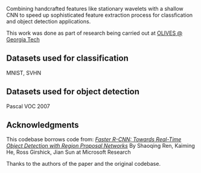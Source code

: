 Combining handcrafted features like stationary wavelets with a shallow CNN to speed up sophisticated feature extraction process for classfication and object detection applications.

This work was done as part of research being carried out at [OLIVES @ Georgia Tech](https://ghassanalregib.com/)

## Datasets used for classification
MNIST, SVHN

## Datasets used for object detection
Pascal VOC 2007

## Acknowledgments
This codebase borrows code from:
[*Faster R-CNN: Towards Real-Time Object Detection with Region Proposal Networks*](https://github.com/ShaoqingRen/faster_rcnn)
By Shaoqing Ren, Kaiming He, Ross Girshick, Jian Sun at Microsoft Research

Thanks to the authors of the paper and the original codebase.

